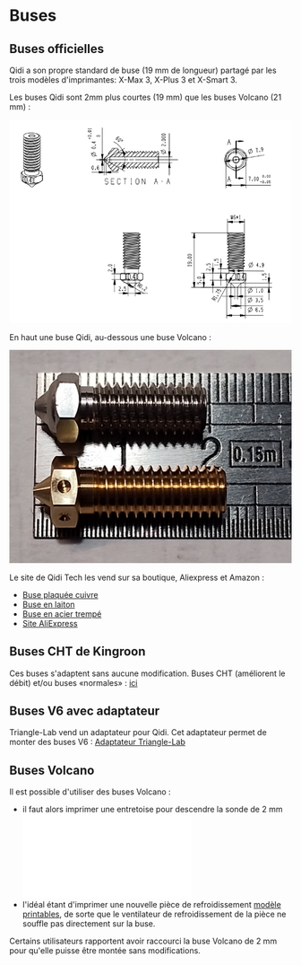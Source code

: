 # Buses

## Buses officielles

Qidi a son propre standard de buse (19 mm de longueur) partagé par les trois modèles d'imprimantes: X-Max 3, X-Plus 3 et X-Smart 3.

Les buses Qidi sont 2mm plus courtes (19 mm) que les buses Volcano (21 mm) :

![documentation qidi](../Images/xmax3-nozzle-size-diagram.png)

En haut une buse Qidi, au-dessous une buse Volcano :

![comparaison buses](../Images/comparaison-buses-xmax3-volcano.jpg)

Le site de Qidi Tech les vend sur sa boutique, Aliexpress et Amazon :
- [Buse plaquée cuivre](https://qidi3d.com/collections/x-max-3-accessories/products/x-max-3-x-plus-3-x-smart-3-copper-plated-nozzle)
- [Buse en laiton](https://qidi3d.com/products/x-max-3-x-plus-3-x-smart-3-brass-hot-end-1?variant=41573859786892)
- [Buse en acier trempé](https://qidi3d.com/products/x-max-3-x-plus-3-x-smart-3-hardened-steel-nozzle?variant=41521850384524)
- [Site AliExpress](https://fr.aliexpress.com/item/1005005476021622.html)

## Buses CHT de Kingroon

Ces buses s'adaptent sans aucune modification.
Buses CHT (améliorent le débit) et/ou buses «normales» : [ici](https://fr.aliexpress.com/item/1005006235068336.html)

## Buses V6 avec adaptateur

Triangle-Lab vend un adaptateur pour Qidi. Cet adaptateur permet de monter des buses V6 :
[Adaptateur Triangle-Lab](https://www.trianglelab.net/products/adapters-for-qidi-hotend?VariantsId=11364)

## Buses Volcano

Il est possible d'utiliser des buses Volcano :
- il faut alors imprimer une entretoise pour descendre la sonde de 2 mm ![entretoise-2mm](../Images/Bltouch-entretoise.stl)
- l'idéal étant d'imprimer une nouvelle pièce de refroidissement [modèle printables](https://www.printables.com/fr/model/634938-qidi-x-smartplusmax-3-fan-duct-for-volcano-nozzle-/files), de sorte que le ventilateur
de refroidissement de la pièce ne souffle pas directement sur la buse.

Certains utilisateurs rapportent avoir raccourci la buse Volcano de 2 mm pour qu'elle puisse être montée sans modifications.

